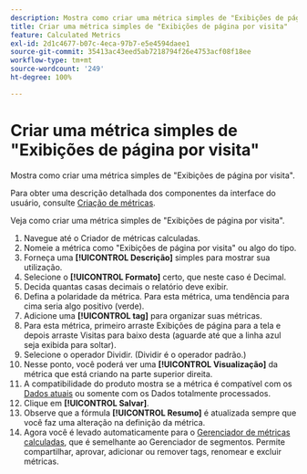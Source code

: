 ```yaml
---
description: Mostra como criar uma métrica simples de "Exibições de página por visita".
title: Criar uma métrica simples de "Exibições de página por visita"
feature: Calculated Metrics
exl-id: 2d1c4677-b07c-4eca-97b7-e5e4594daee1
source-git-commit: 35413ac43eed5ab7218794f26e4753acf08f18ee
workflow-type: tm+mt
source-wordcount: '249'
ht-degree: 100%

---
```


# Criar uma métrica simples de &quot;Exibições de página por visita&quot;

Mostra como criar uma métrica simples de &quot;Exibições de página por visita&quot;.

Para obter uma descrição detalhada dos componentes da interface do usuário, consulte [Criação de métricas](/help/components/c-calcmetrics/c-workflow/cm-workflow/c-build-metrics/cm-build-metrics.md).

Veja como criar uma métrica simples de &quot;Exibições de página por visita&quot;.

1. Navegue até o Criador de métricas calculadas.
1. Nomeie a métrica como &quot;Exibições de página por visita&quot; ou algo do tipo.
1. Forneça uma **[!UICONTROL Descrição]** simples para mostrar sua utilização.
1. Selecione o **[!UICONTROL Formato]** certo, que neste caso é Decimal.
1. Decida quantas casas decimais o relatório deve exibir.
1. Defina a polaridade da métrica. Para esta métrica, uma tendência para cima seria algo positivo (verde).
1. Adicione uma **[!UICONTROL tag]** para organizar suas métricas.
1. Para esta métrica, primeiro arraste Exibições de página para a tela e depois arraste Visitas para baixo desta (aguarde até que a linha azul seja exibida para soltar).
1. Selecione o operador Dividir. (Dividir é o operador padrão.)
1. Nesse ponto, você poderá ver uma **[!UICONTROL Visualização]** da métrica que está criando na parte superior direita.
1. A compatibilidade do produto mostra se a métrica é compatível com os [Dados atuais](https://experienceleague.adobe.com/docs/analytics/analyze/reports-analytics/current-data.html?lang=pt-BR) ou somente com os Dados totalmente processados.
1. Clique em **[!UICONTROL Salvar]**.
1. Observe que a fórmula **[!UICONTROL Resumo]** é atualizada sempre que você faz uma alteração na definição da métrica.
1. Agora você é levado automaticamente para o [Gerenciador de métricas calculadas](/help/components/c-calcmetrics/c-workflow/cm-workflow/cm-manager.md), que é semelhante ao Gerenciador de segmentos. Permite compartilhar, aprovar, adicionar ou remover tags, renomear e excluir métricas.
